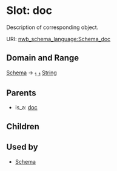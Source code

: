 
# Slot: doc


Description of corresponding object.

URI: [nwb_schema_language:Schema_doc](https://w3id.org/p2p_ld/nwb-schema-language/Schema_doc)


## Domain and Range

[Schema](Schema.md) &#8594;  <sub>1..1</sub> [String](types/String.md)

## Parents

 *  is_a: [doc](doc.md)

## Children


## Used by

 * [Schema](Schema.md)
